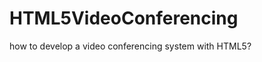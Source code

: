 HTML5VideoConferencing
======================

how to develop a video conferencing system with HTML5?
